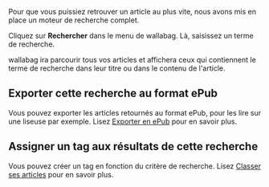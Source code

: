 Pour que vous puissiez retrouver un article au plus vite, nous avons mis en place un moteur de recherche complet. 

Cliquez sur **Rechercher** dans le menu de wallabag. Là, saisissez un terme de recherche. 

wallabag ira parcourir tous vos articles et affichera ceux qui contiennent le terme de recherche dans leur titre ou dans le contenu de l'article. 

## Exporter cette recherche au format ePub
Vous pouvez exporter les articles retournés au format ePub, pour les lire sur une liseuse par exemple. Lisez [Exporter en ePub](http://doc.wallabag.org/fr/Exporter_en_ePub) pour en savoir plus.

## Assigner un tag aux résultats de cette recherche
Vous pouvez créer un tag en fonction du critère de recherche. Lisez [Classer ses articles](http://doc.wallabag.org/fr/Classer_ses_articles) pour en savoir plus. 
